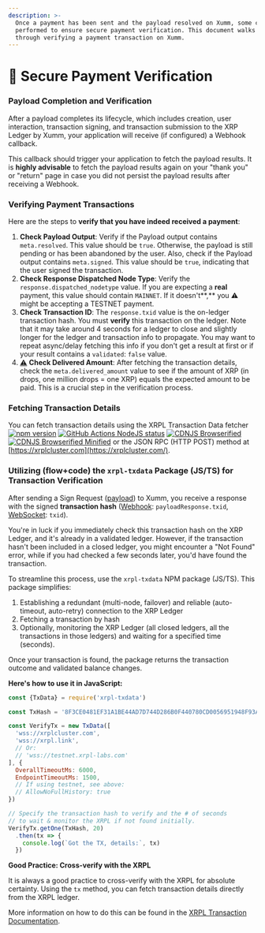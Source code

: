 ```yaml
---
description: >-
  Once a payment has been sent and the payload resolved on Xumm, some checks are
  performed to ensure secure payment verification. This document walks you
  through verifying a payment transaction on Xumm.
---
```


# 🚨 Secure Payment Verification

### **Payload Completion and Verification**

After a payload completes its lifecycle, which includes creation, user interaction, transaction signing, and transaction submission to the XRP Ledger by Xumm, your application will receive (if configured) a Webhook callback.&#x20;

This callback should trigger your application to fetch the payload results. It is **highly advisable** to fetch the payload results again on your "thank you" or "return" page in case you did not persist the payload results after receiving a Webhook.

### **Verifying Payment Transactions**

Here are the steps to **verify that you have indeed received a payment**:

1. **Check Payload Output**: Verify if the Payload output contains `meta.resolved`. This value should be `true`. Otherwise, the payload is still pending or has been abandoned by the user. Also, check if the Payload output contains `meta.signed`. This value should be `true`, indicating that the user signed the transaction.
2. **Check Response Dispatched Node Type**: Verify the `response.dispatched_nodetype` value. If you are expecting a **real** payment, this value should contain `MAINNET`. If it doesn't**,** you ⚠️ might be accepting a TESTNET payment.
3. **Check Transaction ID**: The `response.txid` value is the on-ledger transaction hash. You must **verify** this transaction on the ledger. Note that it may take around 4 seconds for a ledger to close and slightly longer for the ledger and transaction info to propagate. You may want to repeat async/delay fetching this info if you don't get a result at first or if your result contains a `validated`: `false` value.
4. [⚠️](https://emojipedia.org/warning/) **Check Delivered Amount**: After fetching the transaction details, check the `meta.delivered_amount` value to see if the amount of XRP (in drops, one million drops = one XRP) equals the expected amount to be paid. This is a crucial step in the verification process.

### **Fetching Transaction Details**

You can fetch transaction details using the XRPL Transaction Data fetcher  [![npm version](https://badge.fury.io/js/xrpl-txdata.svg)](https://www.npmjs.com/xrpl-txdata) [![GitHub Actions NodeJS status](https://github.com/XRPL-Labs/XrplTxData/workflows/NodeJS/badge.svg?branch=main)](https://github.com/XRPL-Labs/XrplTxData/actions) [![CDNJS Browserified](https://img.shields.io/badge/cdnjs-browserified-blue)](https://cdn.jsdelivr.net/gh/XRPL-Labs/XrplTxData@main/dist/browser.js) [![CDNJS Browserified Minified](https://img.shields.io/badge/cdnjs-minified-orange)](https://cdn.jsdelivr.net/gh/XRPL-Labs/XrplTxData@main/dist/browser.min.js) or the JSON RPC (HTTP POST) method at [https://xrplcluster.com](https://xrplcluster.com/).

### Utilizing (flow+code) the `xrpl-txdata` Package (JS/TS) for Transaction Verification

After sending a Sign Request ([payload](https://docs.xumm.dev/concepts/payloads-sign-requests)) to Xumm, you receive a response with the signed **transaction hash** ([Webhook](https://docs.xumm.dev/concepts/payloads-sign-requests/status-updates/webhooks): `payloadResponse.txid`, [WebSocket](https://docs.xumm.dev/concepts/payloads-sign-requests/status-updates/websocket): `txid`).

You're in luck if you immediately check this transaction hash on the XRP Ledger, and it's already in a validated ledger. However, if the transaction hasn't been included in a closed ledger, you might encounter a "Not Found" error, while if you had checked a few seconds later, you'd have found the transaction.

To streamline this process, use the `xrpl-txdata` NPM package (JS/TS). This package simplifies:

1. Establishing a redundant (multi-node, failover) and reliable (auto-timeout, auto-retry) connection to the XRP Ledger
2. Fetching a transaction by hash
3. Optionally, monitoring the XRP Ledger (all closed ledgers, all the transactions in those ledgers) and waiting for a specified time (seconds).

Once your transaction is found, the package returns the transaction outcome and validated balance changes.&#x20;

**Here's how to use it in JavaScript:**

```javascript
const {TxData} = require('xrpl-txdata')

const TxHash = '8F3CE0481EF31A1BE44AD7D744D286B0F440780CD0056951948F93A803D47F8B'

const VerifyTx = new TxData([
  'wss://xrplcluster.com',
  'wss://xrpl.link',
  // Or:
  // 'wss://testnet.xrpl-labs.com'
], {
  OverallTimeoutMs: 6000,
  EndpointTimeoutMs: 1500,
  // If using testnet, see above:
  // AllowNoFullHistory: true
})

// Specify the transaction hash to verify and the # of seconds
// to wait & monitor the XRPL if not found initially.
VerifyTx.getOne(TxHash, 20)
  .then(tx => {
    console.log(`Got the TX, details:`, tx)
  })
```

**Good Practice: Cross-verify with the XRPL**

It is always a good practice to cross-verify with the XRPL for absolute certainty. Using the `tx` method, you can fetch transaction details directly from the XRPL ledger.&#x20;

More information on how to do this can be found in the [XRPL Transaction Documentation](https://xrpl.org/tx.html#tx).
